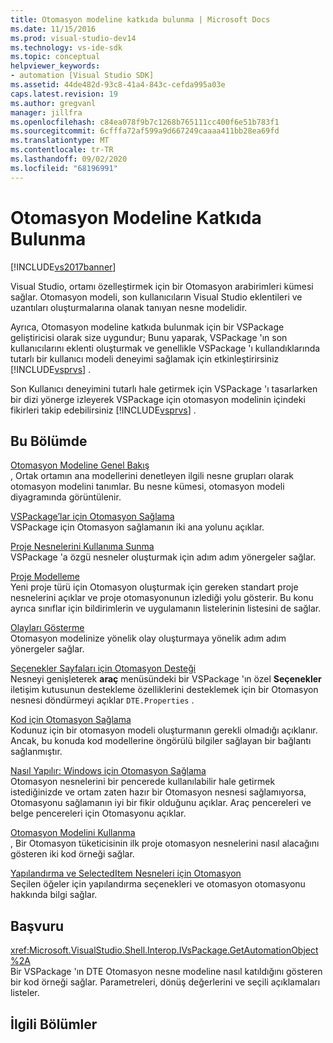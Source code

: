 ```yaml
---
title: Otomasyon modeline katkıda bulunma | Microsoft Docs
ms.date: 11/15/2016
ms.prod: visual-studio-dev14
ms.technology: vs-ide-sdk
ms.topic: conceptual
helpviewer_keywords:
- automation [Visual Studio SDK]
ms.assetid: 44de482d-93c8-41a4-843c-cefda995a03e
caps.latest.revision: 19
ms.author: gregvanl
manager: jillfra
ms.openlocfilehash: c84ea078f9b7c1268b765111cc400f6e51b783f1
ms.sourcegitcommit: 6cfffa72af599a9d667249caaaa411bb28ea69fd
ms.translationtype: MT
ms.contentlocale: tr-TR
ms.lasthandoff: 09/02/2020
ms.locfileid: "68196991"
---
```

# <a name="contributing-to-the-automation-model"></a>Otomasyon Modeline Katkıda Bulunma
[!INCLUDE[vs2017banner](../../includes/vs2017banner.md)]

Visual Studio, ortamı özelleştirmek için bir Otomasyon arabirimleri kümesi sağlar. Otomasyon modeli, son kullanıcıların Visual Studio eklentileri ve uzantıları oluşturmalarına olanak tanıyan nesne modelidir.  
  
 Ayrıca, Otomasyon modeline katkıda bulunmak için bir VSPackage geliştiricisi olarak size uygundur; Bunu yaparak, VSPackage 'ın son kullanıcılarını eklenti oluşturmak ve genellikle VSPackage 'ı kullandıklarında tutarlı bir kullanıcı modeli deneyimi sağlamak için etkinleştirirsiniz [!INCLUDE[vsprvs](../../includes/vsprvs-md.md)] .  
  
 Son Kullanıcı deneyimini tutarlı hale getirmek için VSPackage 'ı tasarlarken bir dizi yönerge izleyerek VSPackage için otomasyon modelinin içindeki fikirleri takip edebilirsiniz [!INCLUDE[vsprvs](../../includes/vsprvs-md.md)] .  
  
## <a name="in-this-section"></a>Bu Bölümde  
 [Otomasyon Modeline Genel Bakış](../../extensibility/internals/automation-model-overview.md)  
 , Ortak ortamın ana modellerini denetleyen ilgili nesne grupları olarak otomasyon modelini tanımlar. Bu nesne kümesi, otomasyon modeli diyagramında görüntülenir.  
  
 [VSPackage’lar için Otomasyon Sağlama](../../extensibility/internals/providing-automation-for-vspackages.md)  
 VSPackage için Otomasyon sağlamanın iki ana yolunu açıklar.  
  
 [Proje Nesnelerini Kullanıma Sunma](../../extensibility/internals/exposing-project-objects.md)  
 VSPackage 'a özgü nesneler oluşturmak için adım adım yönergeler sağlar.  
  
 [Proje Modelleme](../../extensibility/internals/project-modeling.md)  
 Yeni proje türü için Otomasyon oluşturmak için gereken standart proje nesnelerini açıklar ve proje otomasyonunun izlediği yolu gösterir. Bu konu ayrıca sınıflar için bildirimlerin ve uygulamanın listelerinin listesini de sağlar.  
  
 [Olayları Gösterme](../../extensibility/internals/exposing-events-in-the-visual-studio-sdk.md)  
 Otomasyon modelinize yönelik olay oluşturmaya yönelik adım adım yönergeler sağlar.  
  
 [Seçenekler Sayfaları için Otomasyon Desteği](../../extensibility/internals/automation-support-for-options-pages.md)  
 Nesneyi genişleterek **araç** menüsündeki bir VSPackage 'ın özel **Seçenekler** iletişim kutusunun destekleme özelliklerini desteklemek için bir Otomasyon nesnesi döndürmeyi açıklar `DTE.Properties` .  
  
 [Kod için Otomasyon Sağlama](../../extensibility/internals/providing-automation-for-code.md)  
 Kodunuz için bir otomasyon modeli oluşturmanın gerekli olmadığı açıklanır. Ancak, bu konuda kod modellerine öngörülü bilgiler sağlayan bir bağlantı sağlanmıştır.  
  
 [Nasıl Yapılır: Windows için Otomasyon Sağlama](../../extensibility/internals/how-to-provide-automation-for-windows.md)  
 Otomasyon nesnelerini bir pencerede kullanılabilir hale getirmek istediğinizde ve ortam zaten hazır bir Otomasyon nesnesi sağlamıyorsa, Otomasyonu sağlamanın iyi bir fikir olduğunu açıklar. Araç pencereleri ve belge pencereleri için Otomasyonu açıklar.  
  
 [Otomasyon Modelini Kullanma](../../extensibility/internals/using-the-automation-model.md)  
 , Bir Otomasyon tüketicisinin ilk proje otomasyon nesnelerini nasıl alacağını gösteren iki kod örneği sağlar.  
  
 [Yapılandırma ve SelectedItem Nesneleri için Otomasyon](../../extensibility/internals/automation-for-configuration-and-selecteditem-objects.md)  
 Seçilen öğeler için yapılandırma seçenekleri ve otomasyon otomasyonu hakkında bilgi sağlar.  
  
## <a name="reference"></a>Başvuru  
 <xref:Microsoft.VisualStudio.Shell.Interop.IVsPackage.GetAutomationObject%2A>  
 Bir VSPackage 'ın DTE Otomasyon nesne modeline nasıl katıldığını gösteren bir kod örneği sağlar. Parametreleri, dönüş değerlerini ve seçili açıklamaları listeler.  
  
## <a name="related-sections"></a>İlgili Bölümler
